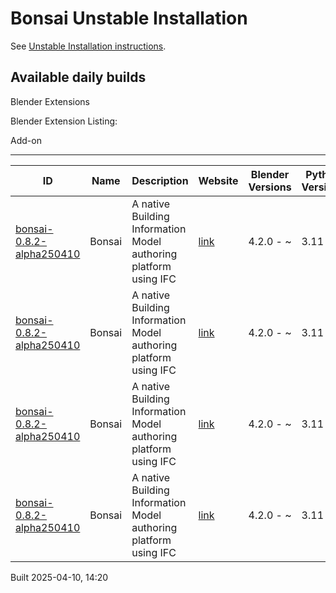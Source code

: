 # Bonsai Unstable Installation

See [Unstable Installation instructions](https://docs.bonsaibim.org/guides/development/installation.html#unstable-installation).

## Available daily builds

Blender Extensions


Blender Extension Listing:

Add-on

---

| ID | Name | Description | Website | Blender Versions | Python Versions | Platforms | Size |
| --- | --- | --- | --- | --- | --- | --- | --- |
| [bonsai-0.8.2-alpha250410](https://github.com/IfcOpenShell/IfcOpenShell/releases/download/bonsai-0.8.2-alpha2504101416/bonsai_py311-0.8.2-alpha250410-macos-x64.zip?repository=https://raw.githubusercontent.com/IfcOpenShell/bonsai_unstable_repo/main/index.json&blender_version_min=4.2.0&platforms=macos-x64&python_versions=3.11) | Bonsai | A native Building Information Model authoring platform using IFC | [link](https://bonsaibim.org/) | 4.2.0 - ~ | 3.11 | macos-x64 | 101.4MB |
| [bonsai-0.8.2-alpha250410](https://github.com/IfcOpenShell/IfcOpenShell/releases/download/bonsai-0.8.2-alpha2504101416/bonsai_py311-0.8.2-alpha250410-windows-x64.zip?repository=https://raw.githubusercontent.com/IfcOpenShell/bonsai_unstable_repo/main/index.json&blender_version_min=4.2.0&platforms=windows-x64&python_versions=3.11) | Bonsai | A native Building Information Model authoring platform using IFC | [link](https://bonsaibim.org/) | 4.2.0 - ~ | 3.11 | windows-x64 | 83.1MB |
| [bonsai-0.8.2-alpha250410](https://github.com/IfcOpenShell/IfcOpenShell/releases/download/bonsai-0.8.2-alpha2504101416/bonsai_py311-0.8.2-alpha250410-macos-arm64.zip?repository=https://raw.githubusercontent.com/IfcOpenShell/bonsai_unstable_repo/main/index.json&blender_version_min=4.2.0&platforms=macos-arm64&python_versions=3.11) | Bonsai | A native Building Information Model authoring platform using IFC | [link](https://bonsaibim.org/) | 4.2.0 - ~ | 3.11 | macos-arm64 | 103.0MB |
| [bonsai-0.8.2-alpha250410](https://github.com/IfcOpenShell/IfcOpenShell/releases/download/bonsai-0.8.2-alpha2504101416/bonsai_py311-0.8.2-alpha250410-linux-x64.zip?repository=https://raw.githubusercontent.com/IfcOpenShell/bonsai_unstable_repo/main/index.json&blender_version_min=4.2.0&platforms=linux-x64&python_versions=3.11) | Bonsai | A native Building Information Model authoring platform using IFC | [link](https://bonsaibim.org/) | 4.2.0 - ~ | 3.11 | linux-x64 | 109.2MB |

Built 2025-04-10, 14:20